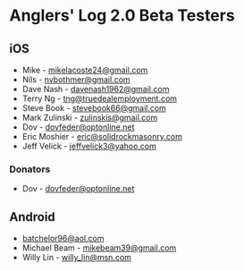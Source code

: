 Anglers' Log 2.0 Beta Testers
=============================

## iOS
* Mike - mikelacoste24@gmail.com
* Nils - nvbothmer@gmail.com
* Dave Nash - davenash1962@gmail.com
* Terry Ng - tng@truedealemployment.com
* Steve Book - stevebook66@gmail.com
* Mark Zulinski - zulinskis@gmail.com
* Dov - dovfeder@optonline.net
* Eric Moshier - eric@solidrockmasonry.com
* Jeff Velick - jeffvelick3@yahoo.com

### Donators
* Dov - dovfeder@optonline.net

## Android
* batchelor96@aol.com
* Michael Beam - mikebeam39@gmail.com
* Willy Lin - willy_lin@msn.com